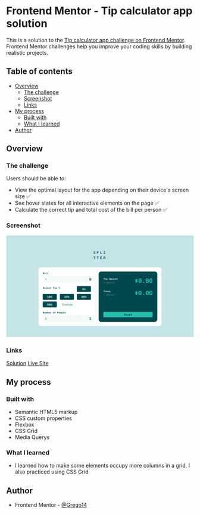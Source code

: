 # Frontend Mentor - Tip calculator app solution

This is a solution to the [Tip calculator app challenge on Frontend Mentor](https://www.frontendmentor.io/challenges/tip-calculator-app-ugJNGbJUX). Frontend Mentor challenges help you improve your coding skills by building realistic projects.

## Table of contents

- [Overview](#overview)
  - [The challenge](#the-challenge)
  - [Screenshot](#screenshot)
  - [Links](#links)
- [My process](#my-process)
  - [Built with](#built-with)
  - [What I learned](#what-i-learned)
- [Author](#author)

## Overview

### The challenge

Users should be able to:

- View the optimal layout for the app depending on their device's screen size ✅
- See hover states for all interactive elements on the page ✅
- Calculate the correct tip and total cost of the bill per person ✅

### Screenshot

![](/screenshots/tip-calculator.webp)

### Links

[Solution](https://github.com/Grego14/FrontendMentor_Challenges/tree/main/.learning_paths/javascript-fundamentals/tip-calculator-app-main) [Live Site](https://grego14.github.io/FrontendMentor_Challenges/.learning_paths/javascript-fundamentals/tip-calculator-app-main/)

## My process

### Built with

- Semantic HTML5 markup
- CSS custom properties
- Flexbox
- CSS Grid
- Media Querys

### What I learned

- I learned how to make some elements occupy more columns in a grid, I also practiced using CSS Grid

## Author

- Frontend Mentor - [@Grego14](https://www.frontendmentor.io/profile/Grego14)
